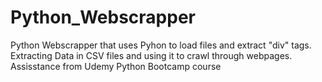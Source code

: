 # Python_Webscrapper
Python Webscrapper that uses Pyhon to load files and extract "div" tags. 
Extracting Data in CSV files and using it to crawl through webpages.
Assisstance from Udemy Python Bootcamp course
